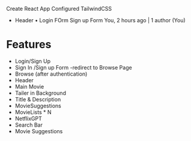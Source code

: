 Create React App
Configured TailwindCSS
- Header
• Login FOrm
Sign up Form
You, 2 hours ago | 1 author (You)
# Features
- Login/Sign Up
- Sign In /Sign up Form
-redirect to Browse Page
- Browse (after authentication)
- Header
- Main Movie
- Tailer in Background
- Title & Description
- MovieSuggestions
- MovieLists * N
- NetflixGPT
- Search Bar
- Movie Suggestions
